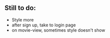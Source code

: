 ## Still to do:

* Style more
* after sign up, take to login page
* on movie-view, sometimes style doesn't show